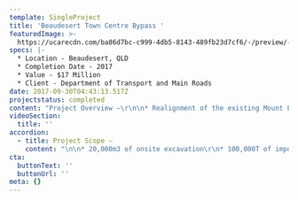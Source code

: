 ```yaml
---
template: SingleProject
title: 'Beaudesert Town Centre Bypass '
featuredImage: >-
  https://ucarecdn.com/ba86d7bc-c999-4db5-8143-489fb23d7cf6/-/preview/-/enhance/50/
specs: |-
  * Location - Beaudesert, QLD 
  * Completion Date - 2017
  * Value - $17 Million
  * Client - Department of Transport and Main Roads
date: 2017-09-30T04:43:13.517Z
projectstatus: completed
content: "Project Overview –\r\n\n* Realignment of the existing Mount Lindesay Highway from the intersection of Brisbane Street and Helen Street (northern end) to Beaudesert – Boonah Road (Bromelton Street) (southern end);\r\n* Construction under traffic of two tie-ins;\r\n* Upgrading of Beaudesert-Boonah Road from St Mary’s School to Lupton Road;\r\n* Construction of significant drainage structures;\r\n* Construction of a three-span bridge within a highly environmentally sensitive area."
videoSection:
  title: ''
accordion:
  - title: Project Scope –
    content: "\n\n* 20,000m3 of onsite excavation\r\n* 100,000T of import embankment material to be placed on black soil\r\n* 20,000m2 of subgrade treatments\r\n* 3,500m3 of Special Embankment (Rock Fill into Lagoon)\r\n* 35,000T of Plant Mixed Stabilised Pavements\r\n* 6,000T of Heavy Duty Dense Grade Asphalt\r\n* 2,300T of Stone Mastic\r\n* 1,400 lm of RCPA s\r\n* 170 lm of Box Culverts\r\n* 900m3 of Culvert Bases and Aprons\r\n* 150m3 of Wing Walls and Head Walls\r\n* 3 Span Bridge Over Spring Creek\r\n* 26 Precast Pre-Stressed Concrete Piles\r\n* 80m3 of Concrete in Bridge Sub-Structure\r\n* 57 Pre-Stressed Concrete Deck and Kerb Units\r\n* Post Tensioning\r\n* Complex Earthworks for Temporary works for ground stability including sheet piles\r\n* Complex Formwork to Cantilever and Support the Headstock Falsework\r\n* Complex Environmental Management to construct the Bridge over an Environmental No-Go Zone\r\n* Construction under Traffic of two tie-ins\r\n* Complex Staging of Construction Works\r\n* Multiple Traffic Alignment changes\r\n* Management of 25,000 VPD at each tie-in\r\n* Street Lighting\r\n* Traffic signals\r\n* ITS"
cta:
  buttonText: ''
  buttonUrl: ''
meta: {}
---
```


